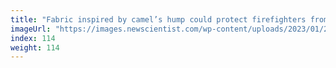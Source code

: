 ```yaml
---
title: "Fabric inspired by camel’s hump could protect firefighters from heat"
imageUrl: "https://images.newscientist.com/wp-content/uploads/2023/01/20170546/SEI_140914054.jpg?width=600"
index: 114
weight: 114
---
```

